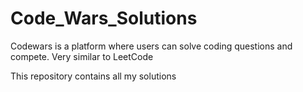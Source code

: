 # Code_Wars_Solutions
Codewars is a platform where users can solve coding questions and compete.
Very similar to LeetCode

This repository contains all my solutions
